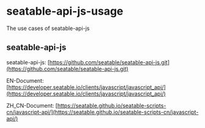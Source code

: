 # seatable-api-js-usage
The use cases of seatable-api-js

## seatable-api-js

seatable-api-js: [https://github.com/seatable/seatable-api-js.git](https://github.com/seatable/seatable-api-js.git)

EN-Document: [https://developer.seatable.io/clients/javascript/javascript_api/](https://developer.seatable.io/clients/javascript/javascript_api/)

ZH_CN-Document: [https://seatable.github.io/seatable-scripts-cn/javascript-api/](https://seatable.github.io/seatable-scripts-cn/javascript-api/)
